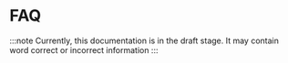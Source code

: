 # FAQ

:::note
Currently, this documentation is in the draft stage. It may contain word correct or incorrect information
:::
